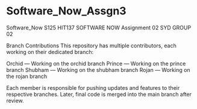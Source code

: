 # Software_Now_Assgn3

Software_Now
S125 HIT137 SOFTWARE NOW Assignment 02 SYD GROUP 02

Branch Contributions
This repository has multiple contributors, each working on their dedicated branch:

Orchid — Working on the orchid branch
Prince — Working on the prince branch
Shubham — Working on the shubham branch
Rojan — Working on the rojan branch


Each member is responsible for pushing updates and features to their respective branches. Later, final code is merged into the main branch after review.
